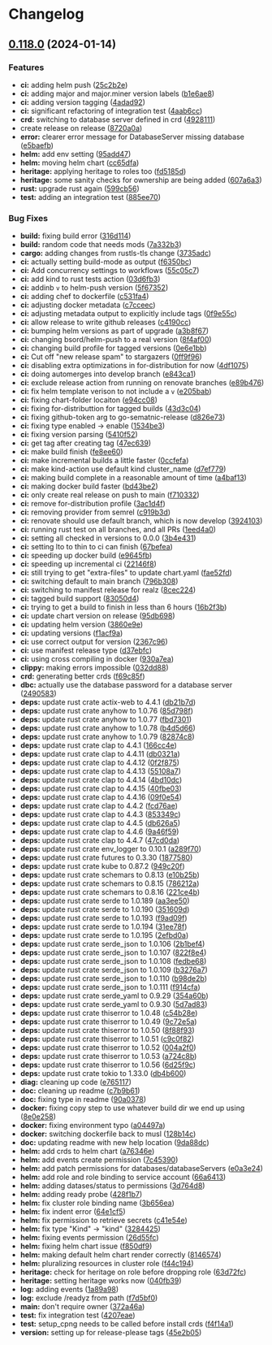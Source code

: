 # Changelog

## [0.118.0](https://github.com/hef/dbman/compare/dbman-v0.117.0...dbman-v0.118.0) (2024-01-14)


### Features

* **ci:** adding helm push ([25c2b2e](https://github.com/hef/dbman/commit/25c2b2e38a5fc7ce8b776a7a856e0c3a9caa8155))
* **ci:** adding major and major.miner version labels ([b1e6ae8](https://github.com/hef/dbman/commit/b1e6ae89af10dfa6a0790dc8cfc63b52f59ade3e))
* **ci:** adding version tagging ([4adad92](https://github.com/hef/dbman/commit/4adad9233cc7409db69812e95f2450711b66899d))
* **ci:** significant refactoring of integration test ([4aab6cc](https://github.com/hef/dbman/commit/4aab6cca789347d42434abe4092c11b9076e7b61))
* **crd:** switching to database server defined in crd ([4928111](https://github.com/hef/dbman/commit/4928111ae0eee099047fd846b33357127eb0d0cb))
* create release on release ([8720a0a](https://github.com/hef/dbman/commit/8720a0a123e28f565fe427e03fa1fb795c9a7cb0))
* **error:** clearer error message for DatabaseServer missing database ([e5baefb](https://github.com/hef/dbman/commit/e5baefb35d08487962001ef17528e1c7c460b763))
* **helm:** add env setting ([95add47](https://github.com/hef/dbman/commit/95add4778879683ce04e15f0a951c16a885a0fc2))
* **helm:** moving helm chart ([cc65dfa](https://github.com/hef/dbman/commit/cc65dfadee88cbf0109f7fb4a33c657f8745d17f))
* **heritage:** applying heritage to roles too ([fd5185d](https://github.com/hef/dbman/commit/fd5185de39ba3ac4e64e3a0af09316db82c18a09))
* **heritage:** some sanity checks for ownership are being added ([607a6a3](https://github.com/hef/dbman/commit/607a6a314249d6444f3cfa49917ea0450c7e0187))
* **rust:** upgrade rust again ([599cb56](https://github.com/hef/dbman/commit/599cb5610fad5df88aa42a8325cd56f819073c01))
* **test:** adding an integration test ([885ee70](https://github.com/hef/dbman/commit/885ee7012ef8b90a71fc0fa96a598e46a953a47e))


### Bug Fixes

* **build:** fixing build error ([316d114](https://github.com/hef/dbman/commit/316d1143f8bd3fc53385b06130392443e1ddd1e7))
* **build:** random code that needs mods ([7a332b3](https://github.com/hef/dbman/commit/7a332b31c13cf2837d6d46523684985313bf7f7d))
* **cargo:** adding changes from rustls-tls change ([3735adc](https://github.com/hef/dbman/commit/3735adc51dcbc0f83591cf6d47b453a5364c3a4a))
* **ci:** actually setting build-mode as output ([f6350bc](https://github.com/hef/dbman/commit/f6350bc10a2af85ed023264e6ee78728c36e2e42))
* **ci:** Add concurrency settings to workflows ([55c05c7](https://github.com/hef/dbman/commit/55c05c7de325a2c01b60e21273c03d1663d6cc6e))
* **ci:** add kind to rust tests action ([03d6fb3](https://github.com/hef/dbman/commit/03d6fb36345283dbe2d35376953ce1849f32058d))
* **ci:** addinb `v` to helm-push version ([5f67352](https://github.com/hef/dbman/commit/5f67352a7ce9dcffd559c0ffc8784b8957937040))
* **ci:** adding chef to dockerfile ([c531fa4](https://github.com/hef/dbman/commit/c531fa43eb7affc0fc2371a091cb225ce7e0297d))
* **ci:** adjusting docker metadata ([c7cceec](https://github.com/hef/dbman/commit/c7cceec1efc1b8b130b4edbaa327c5fff4c5ab82))
* **ci:** adjusting metadata output to explicitly include tags ([0f9e55c](https://github.com/hef/dbman/commit/0f9e55c5d7cf37fef6759e46d7c54bceb149b80d))
* **ci:** allow release to write github releases ([c4190cc](https://github.com/hef/dbman/commit/c4190ccaab57e7b1ebd3bc29ba75ae732091631b))
* **ci:** bumping helm versions as part of upgrade ([a3b8f67](https://github.com/hef/dbman/commit/a3b8f6778969f96f069d50947fa5bb25eaa2ff2f))
* **ci:** changing bsord/helm-push to a real version ([8f4af00](https://github.com/hef/dbman/commit/8f4af0031ca850d09f1dcfa253926833465dccec))
* **ci:** changing build profile for tagged versions ([0e6e1bb](https://github.com/hef/dbman/commit/0e6e1bbf9f8fd9441018f04fb70d1d7096f4900e))
* **ci:** Cut off "new release spam" to stargazers ([0ff9f96](https://github.com/hef/dbman/commit/0ff9f960c491c65064db074d4569ca0e7720c6f8))
* **ci:** disabling extra optimizations in for-distribution for now ([4df1075](https://github.com/hef/dbman/commit/4df10752ae5bd1ea37e91cfcd84150b90937b345))
* **ci:** doing automerges into develop branch ([e843ca1](https://github.com/hef/dbman/commit/e843ca126db03667c3e910dffc18ed04c94dbec9))
* **ci:** exclude release action from running on renovate branches ([e89b476](https://github.com/hef/dbman/commit/e89b4766268ac783370649c462db2137f03ae8ab))
* **ci:** fix helm template verison to not include a `v` ([e205bab](https://github.com/hef/dbman/commit/e205babe36dd6e2ceafae35133132b7efa636c21))
* **ci:** fixing chart-folder locaiton ([e94cc08](https://github.com/hef/dbman/commit/e94cc08b07f3b0178964d8febc5d96f4492ce986))
* **ci:** fixing for-distributtion for tagged builds ([43d3c04](https://github.com/hef/dbman/commit/43d3c049a13272693991a3a8af2f953c054fea4a))
* **ci:** fixing github-token arg to go-sematnic-release ([d826e73](https://github.com/hef/dbman/commit/d826e73b4a8b3c2164d3066bed7323b7afad5ffc))
* **ci:** fixing type enabled -&gt; enable ([1534be3](https://github.com/hef/dbman/commit/1534be3e0d2c77c9e812d67fd0999bb45fe78dca))
* **ci:** fixing version parsing ([5410f52](https://github.com/hef/dbman/commit/5410f526d238d8816c4758f0dfe78db1da875876))
* **ci:** get tag after creating tag ([47ec639](https://github.com/hef/dbman/commit/47ec6399e9811471d4dd862f5b972f1f1a1f7b79))
* **ci:** make build finish ([fe8ee60](https://github.com/hef/dbman/commit/fe8ee60e724e09e365f0924c739ba4a1973c8f74))
* **ci:** make incremental builds a little faster ([0ccfefa](https://github.com/hef/dbman/commit/0ccfefa36acf4873e9ada266bcc8ea397bd97019))
* **ci:** make kind-action use default kind cluster_name ([d7ef779](https://github.com/hef/dbman/commit/d7ef779091dfd10390d03cf79e51b24871f3dc19))
* **ci:** making build complete in a reasonable amount of time ([a4baf13](https://github.com/hef/dbman/commit/a4baf13b4b1775d45ccf16a80e98d86126050fe4))
* **ci:** making docker build faster ([bd43be2](https://github.com/hef/dbman/commit/bd43be206f520d4f8ac09564ff2fca287f8330b8))
* **ci:** only create real release on push to main ([f710332](https://github.com/hef/dbman/commit/f7103327266c6975d7a48916e915d06f96057b09))
* **ci:** remove for-distribution profile ([3ac1d4f](https://github.com/hef/dbman/commit/3ac1d4f51feb1d7ba27d25d99332817d64fe0f30))
* **ci:** removing provider from semrel ([c919b3d](https://github.com/hef/dbman/commit/c919b3d1c210569c17ead783b2e1ec04491db41d))
* **ci:** renovate should use default branch, which is now develop ([3924103](https://github.com/hef/dbman/commit/39241039af81a926a58ec3058e0c15d1f113a986))
* **ci:** running rust test on all branches, and all PRs ([1eed4a0](https://github.com/hef/dbman/commit/1eed4a019c5c7d052fcdd941299b631c6c4da1b0))
* **ci:** setting all checked in versions to 0.0.0 ([3b4e431](https://github.com/hef/dbman/commit/3b4e431faf20a823c30e3599dade86ce420e710a))
* **ci:** setting lto to thin to ci can finish ([67befea](https://github.com/hef/dbman/commit/67befeaad33d14c6598b6774138946fadca2effc))
* **ci:** speeding up docker build ([e9645fb](https://github.com/hef/dbman/commit/e9645fb3fea39fae75e6e41fa1f30e7d4745f003))
* **ci:** speeding up incremental ci ([22146f8](https://github.com/hef/dbman/commit/22146f8cc2d5b838da04a5b033cf0d84f95a3e6a))
* **ci:** still trying to get "extra-files" to update chart.yaml ([fae52fd](https://github.com/hef/dbman/commit/fae52fd4fd644099b1065f8d9bacb1edbe0c4216))
* **ci:** switching default to main branch ([796b308](https://github.com/hef/dbman/commit/796b30835abddb245936079eef442643ddae7f62))
* **ci:** switching to manifest release for realz ([8cec224](https://github.com/hef/dbman/commit/8cec224575a0f30eb4ab13a17e0c62428f15869f))
* **ci:** tagged build support ([83050d4](https://github.com/hef/dbman/commit/83050d4d64428e7b3ef1704b1c8055392b91c755))
* **ci:** trying to get a build to finish in less than 6 hours ([16b2f3b](https://github.com/hef/dbman/commit/16b2f3bf54a37cf2bb7430cf2b01da79e2d9de49))
* **ci:** update chart version on release ([95db698](https://github.com/hef/dbman/commit/95db698d316a15a4adc11a98729cfe4d78fff264))
* **ci:** updating helm version ([3860e9e](https://github.com/hef/dbman/commit/3860e9e1cd72499f44140939d31d070adc6b93b0))
* **ci:** updating versions ([f1acf9a](https://github.com/hef/dbman/commit/f1acf9af3b6092f79fb2a1197523a001109ca87a))
* **ci:** use correct output for version ([2367c96](https://github.com/hef/dbman/commit/2367c961c8764417f538c29f3a3fb323f597b449))
* **ci:** use manifest release type ([d37ebfc](https://github.com/hef/dbman/commit/d37ebfcfd5a588720c4590debb2cfcd7b527c900))
* **ci:** using cross compiling in docker ([930a7ea](https://github.com/hef/dbman/commit/930a7ea0fdbe65ec3e9d55b0a877317164f02eb0))
* **clippy:** making errors impossible ([032dd88](https://github.com/hef/dbman/commit/032dd882f66c473e5cc0164c87b5d96b79ef00f4))
* **crd:** generating better crds ([f69c85f](https://github.com/hef/dbman/commit/f69c85ff8ea75ea211a0feb92509053f16c5857c))
* **dbc:** actually use the database password for a database server ([2490583](https://github.com/hef/dbman/commit/2490583cb414d318dbe703a328bd99522a2cadc1))
* **deps:** update rust crate actix-web to 4.4.1 ([db21b7d](https://github.com/hef/dbman/commit/db21b7d9ff35679b8435baad24f1c705a5c5dd00))
* **deps:** update rust crate anyhow to 1.0.76 ([85d798f](https://github.com/hef/dbman/commit/85d798f5fb2954fd4d63712a2c5d93792ea4f35d))
* **deps:** update rust crate anyhow to 1.0.77 ([fbd7301](https://github.com/hef/dbman/commit/fbd73013273ee30e7d996aa348210986917fd2e9))
* **deps:** update rust crate anyhow to 1.0.78 ([b4d5d66](https://github.com/hef/dbman/commit/b4d5d66d8d931253af1aa6575ac8f965e79a9c8d))
* **deps:** update rust crate anyhow to 1.0.79 ([82874c8](https://github.com/hef/dbman/commit/82874c8dd5882527e9c6769458a8b52e16443ace))
* **deps:** update rust crate clap to 4.4.1 ([166cc4e](https://github.com/hef/dbman/commit/166cc4e2d74493086b45a634b1368adc0f525ebb))
* **deps:** update rust crate clap to 4.4.11 ([db0321a](https://github.com/hef/dbman/commit/db0321a3dbd542de290cd322dad42cda766745ec))
* **deps:** update rust crate clap to 4.4.12 ([0f2f875](https://github.com/hef/dbman/commit/0f2f8753d08d956840b899d59555467ba8947e93))
* **deps:** update rust crate clap to 4.4.13 ([55108a7](https://github.com/hef/dbman/commit/55108a764e9049a87283d8dfb926276f9d610a2d))
* **deps:** update rust crate clap to 4.4.14 ([4bd10dc](https://github.com/hef/dbman/commit/4bd10dcc93cd7d6e0b051df02c82ad8adaec0235))
* **deps:** update rust crate clap to 4.4.15 ([40fbe03](https://github.com/hef/dbman/commit/40fbe0302470d9b1b8fb75ebd3e9ad4ea3efd3a1))
* **deps:** update rust crate clap to 4.4.16 ([09f0e54](https://github.com/hef/dbman/commit/09f0e541b60019ee831ac24c9b41d04a65922a1b))
* **deps:** update rust crate clap to 4.4.2 ([fcd76ae](https://github.com/hef/dbman/commit/fcd76ae728ee6366a7795419ddc662ce671566fd))
* **deps:** update rust crate clap to 4.4.3 ([853349c](https://github.com/hef/dbman/commit/853349c38f50d9d0b92a69a1074a589da8fc693c))
* **deps:** update rust crate clap to 4.4.5 ([db626a5](https://github.com/hef/dbman/commit/db626a5351ec9a57851b839b1f5a4330fd3dd6cd))
* **deps:** update rust crate clap to 4.4.6 ([9a46f59](https://github.com/hef/dbman/commit/9a46f5948474a59cc9eb559b068ccaf34658ab86))
* **deps:** update rust crate clap to 4.4.7 ([47cd0da](https://github.com/hef/dbman/commit/47cd0daef776303244bd3edabb9ebd0d5362bdbc))
* **deps:** update rust crate env_logger to 0.10.1 ([a289f70](https://github.com/hef/dbman/commit/a289f706f664f011c8a4a2ea9f88e5e56231be0a))
* **deps:** update rust crate futures to 0.3.30 ([1877580](https://github.com/hef/dbman/commit/1877580562713fd496e52be83ea40613a942b1b4))
* **deps:** update rust crate kube to 0.87.2 ([949c20f](https://github.com/hef/dbman/commit/949c20f1685f05b2988a80511d5958c9baac2164))
* **deps:** update rust crate schemars to 0.8.13 ([e10b25b](https://github.com/hef/dbman/commit/e10b25b2f68f27b5e0fd84f89b63c3c72ee23b41))
* **deps:** update rust crate schemars to 0.8.15 ([786212a](https://github.com/hef/dbman/commit/786212a53bedc6177f3f87535ef5f319f4bdb386))
* **deps:** update rust crate schemars to 0.8.16 ([221ce4b](https://github.com/hef/dbman/commit/221ce4be0ef626d6ec44f76e780ea83f65cc34e3))
* **deps:** update rust crate serde to 1.0.189 ([aa3ee50](https://github.com/hef/dbman/commit/aa3ee50eae938b34874b17405b5a04013bdceea3))
* **deps:** update rust crate serde to 1.0.190 ([351609d](https://github.com/hef/dbman/commit/351609de77db531bec8f78c0a4d1037bf3a7609a))
* **deps:** update rust crate serde to 1.0.193 ([f9ad09f](https://github.com/hef/dbman/commit/f9ad09ff8d3f3ce6c1c376fa6a704ee0c2547d48))
* **deps:** update rust crate serde to 1.0.194 ([31ee78f](https://github.com/hef/dbman/commit/31ee78f49fdf495165ba7ac0da674ac77292d2d5))
* **deps:** update rust crate serde to 1.0.195 ([2efbd0a](https://github.com/hef/dbman/commit/2efbd0a548e75539998e63efe9c78ccb3a35bf8a))
* **deps:** update rust crate serde_json to 1.0.106 ([2b1bef4](https://github.com/hef/dbman/commit/2b1bef4c3877caf50ba2bb38dd7a45b65eb9ede8))
* **deps:** update rust crate serde_json to 1.0.107 ([822f8e4](https://github.com/hef/dbman/commit/822f8e4704fa23e841b2fe249907841c40d44ba8))
* **deps:** update rust crate serde_json to 1.0.108 ([fedbe68](https://github.com/hef/dbman/commit/fedbe680c13c42e861e1b88c520f9a6a32323c42))
* **deps:** update rust crate serde_json to 1.0.109 ([b3276a7](https://github.com/hef/dbman/commit/b3276a7a87ec7d8eac599d779210de2306294691))
* **deps:** update rust crate serde_json to 1.0.110 ([b98de2b](https://github.com/hef/dbman/commit/b98de2b6b967a6f80e7b5ac58be5e5afd39e2751))
* **deps:** update rust crate serde_json to 1.0.111 ([f914cfa](https://github.com/hef/dbman/commit/f914cfacbf17e0350e2ba4f148c5dbd8d13c9bd4))
* **deps:** update rust crate serde_yaml to 0.9.29 ([354a60b](https://github.com/hef/dbman/commit/354a60bd5d0f95bc1d220878b9e7f2be440d86dc))
* **deps:** update rust crate serde_yaml to 0.9.30 ([5d7ad83](https://github.com/hef/dbman/commit/5d7ad8363b72decfff49ff0808607699fb5fe8b0))
* **deps:** update rust crate thiserror to 1.0.48 ([c54b28e](https://github.com/hef/dbman/commit/c54b28e07864224a842483fe9561deda9695fb17))
* **deps:** update rust crate thiserror to 1.0.49 ([9c72e5a](https://github.com/hef/dbman/commit/9c72e5ad6442754dd3bf1bc3b0f4fc2aa2aeea66))
* **deps:** update rust crate thiserror to 1.0.50 ([8f88f93](https://github.com/hef/dbman/commit/8f88f93054beced40d06a48b74734b5cee5d35ae))
* **deps:** update rust crate thiserror to 1.0.51 ([c9c0f82](https://github.com/hef/dbman/commit/c9c0f82dc849c4be74037ff0b84758e6fbb1f100))
* **deps:** update rust crate thiserror to 1.0.52 ([004a2f0](https://github.com/hef/dbman/commit/004a2f07dc5eb9d6dc11a0fb420fb9a4bac65d14))
* **deps:** update rust crate thiserror to 1.0.53 ([a724c8b](https://github.com/hef/dbman/commit/a724c8b5074a0d5470d85f5c8d447c147295e069))
* **deps:** update rust crate thiserror to 1.0.56 ([6d25f9c](https://github.com/hef/dbman/commit/6d25f9c5ab23c50faace887b3300174ecd221777))
* **deps:** update rust crate tokio to 1.33.0 ([db4b600](https://github.com/hef/dbman/commit/db4b600e9462b7a14e4a11b8af739a6e9975622d))
* **diag:** cleaning up code ([e765117](https://github.com/hef/dbman/commit/e7651175509527476bb24d9640c861109445ae28))
* **doc:** cleaning up readme ([c7b9b61](https://github.com/hef/dbman/commit/c7b9b6178ac26973cae7d5867ba9d0ef98ad0c48))
* **doc:** fixing type in readme ([90a0378](https://github.com/hef/dbman/commit/90a0378e54546edcd27a62aae132fbc53981a3f7))
* **docker:** fixing copy step to use whatever build dir we end up using ([8e0e258](https://github.com/hef/dbman/commit/8e0e258937153f6fcac7a931f49b9d1502bc67d4))
* **docker:** fixing environment typo ([a04497a](https://github.com/hef/dbman/commit/a04497a48d766b35d49cd33a8ae8d012684a0106))
* **docker:** switching dockerfile back to musl ([128b14c](https://github.com/hef/dbman/commit/128b14c9918dee432f55ad00e4bb2cf9126a8795))
* **doc:** updating readme with new help location ([9da88dc](https://github.com/hef/dbman/commit/9da88dc499dbad45e5b07a44d1de4f4d30b2c999))
* **helm:** add crds to helm chart ([a76346e](https://github.com/hef/dbman/commit/a76346e810024c449240e6d9936ae50b2e4592ca))
* **helm:** add events create permission ([7c45390](https://github.com/hef/dbman/commit/7c4539014eea21f7408c8f37405cf8add2584a83))
* **helm:** add patch permissions for databases/databaseServers ([e0a3e24](https://github.com/hef/dbman/commit/e0a3e249efab6d04d219329fc868602dbcafe006))
* **helm:** add role and role binding to service account ([66a6413](https://github.com/hef/dbman/commit/66a6413cbc7e06e2d3e0e9a6c078a2dcb2912a96))
* **helm:** adding datases/status to permissions ([3d764d8](https://github.com/hef/dbman/commit/3d764d852efc369e792b8a552c5120a8106bd3c4))
* **helm:** adding ready probe ([428f1b7](https://github.com/hef/dbman/commit/428f1b78e745c4517c372fd94a17b2b67e6c23fe))
* **helm:** fix cluster role binding name ([3b656ea](https://github.com/hef/dbman/commit/3b656ea6a6def9a9e29a4ebfb8a59b675fa0935f))
* **helm:** fix indent error ([64e1cf5](https://github.com/hef/dbman/commit/64e1cf553a0cf40ff63910d560cebf20f3db3082))
* **helm:** fix permission to retrieve secrets ([c41e54e](https://github.com/hef/dbman/commit/c41e54e6e18b487eedc78df305685912fce34ea6))
* **helm:** fix type "Kind" -&gt; "kind" ([3284425](https://github.com/hef/dbman/commit/328442510ef28d5c7790509f08215ec385266f60))
* **helm:** fixing events permission ([26d55fc](https://github.com/hef/dbman/commit/26d55fcd56d1776ed4cf1904e26df20eb91c1b6b))
* **helm:** fixing helm chart issue ([f850df9](https://github.com/hef/dbman/commit/f850df95c449f57a7d628e4182e5f09778eb3479))
* **helm:** making default helm chart render correctly ([8146574](https://github.com/hef/dbman/commit/814657483012a67f6e26c03b725b52c36abef830))
* **helm:** pluralizing resources in cluster role ([f44c194](https://github.com/hef/dbman/commit/f44c194a028025971720822188cb052104c08b83))
* **heritage:** check for heritage on role before dropping role ([63d72fc](https://github.com/hef/dbman/commit/63d72fcbc9d5d684ee84cfbf514105e6d45615c3))
* **heritage:** setting heritage works now ([040fb39](https://github.com/hef/dbman/commit/040fb39615a72333c74ddd245b54c2d2be479793))
* **log:** adding events ([1a89a98](https://github.com/hef/dbman/commit/1a89a98e3963df186b99b0318c2b0c0cdb6abf43))
* **log:** exclude /readyz from path ([f7d5bf0](https://github.com/hef/dbman/commit/f7d5bf0614efa1313ccc01351c7c8d1be18341e7))
* **main:** don't require owner ([372a46a](https://github.com/hef/dbman/commit/372a46a048e0d4b41cb301918f64707b8316d9c0))
* **test:** fix integration test ([4207eae](https://github.com/hef/dbman/commit/4207eaeadf14a6774f8a01a26d2b6e93974546a8))
* **test:** setup_cpng needs to be called before install crds ([f4f14a1](https://github.com/hef/dbman/commit/f4f14a1429e45bb5f897448efe7f51838d827ef3))
* **version:** setting up for release-please tags ([45e2b05](https://github.com/hef/dbman/commit/45e2b0529f1f1d1beefbd816fafed69f06236a21))
